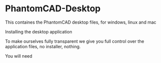 # PhantomCAD-Desktop
This containes the PhantomCAD desktop files, for windows, linux and mac

Installing the desktop application 

To make ourselves fully transparent we give you full control over the application files, no installer, nothing. 

You will need
